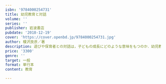 ```yaml
---
isbn: '9784000254731'
title: 幼児教育と対話
volume: ''
series: ''
publisher: 岩波書店
pubdate: '2018-12-19'
cover: 'https://cover.openbd.jp/9784000254731.jpg'
author: 榎沢良彦／著
description: 遊びや保育者との対話は，子どもの成長にどのような意味をもつのか．幼児教育のあり方を具体的に検証．
price: '3300'
genre: ''
target: 一般
format: 単行本
content: 教育

---
```

